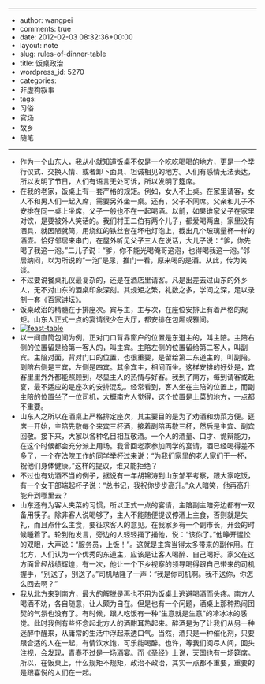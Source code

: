 - --
- author: wangpei
- comments: true
- date: 2012-02-03 08:32:36+00:00
- layout: note
- slug: rules-of-dinner-table
- title: 饭桌政治
- wordpress_id: 5270
- categories:
- 非虚构叙事
- tags:
- 习俗
- 官场
- 故乡
- 随笔
- --
- 作为一个山东人，我从小就知道饭桌不仅是一个吃吃喝喝的地方，更是一个举行仪式、交换人情、或者卸下面具、坦诚相见的地方。人们有感情无法表达，所以发明了节日，人们有语言无处可诉，所以发明了筵席。
- 在我的老家，饭桌上有一套严格的规矩。例如，女人不上桌。在家里请客，女人不和男人们一起入席，需要另外坐一桌。还有，父子不同席。父亲和儿子不安排在同一桌上坐席，父子一般也不在一起喝酒。以前，如果谁家父子在家里对饮，是要被外人笑话的。我们村王二伯有两个儿子，都爱喝两盅，家里没有酒具，就因陋就简，用烧红的铁丝套在坏电灯泡上，截出几个玻璃量杯一样的酒壶。恰好邻居来串门，在屋外听见父子三人在说话，大儿子说：“爹，你先喝了我这一泡。”二儿子说：“爹，你不能光喝俺哥这泡，也得喝我这一泡。”邻居纳闷，以为所说的“一泡”是尿，推门一看，原来喝的是酒。从此，传为笑谈。
- 不过要说餐桌礼仪最复杂的，还是在酒店里请客。凡是出差去过山东的外乡人，无不对山东的酒桌印象深刻。其规矩之繁，礼数之多，学问之深，足以录制一套《百家讲坛》。
- 饭桌政治的精髓在于排座次。宾与主，主与次，在座位安排上有着严格的规矩。山东人正式一点的宴请很少在大厅，都安排在包厢或雅间。
- [![feast-table](http://farm8.staticflickr.com/7028/6812656505_528c3a00ba.jpg)](http://www.flickr.com/photos/42121485@N00/6812656505)
- 以一间直筒包间为例，正对门口背靠窗户的位置是东道主的，叫主陪。主陪右侧的位置留是给第一客人的，叫主宾。主陪左侧的位置留给第二客人，叫副宾。主陪对面，背对门口的位置，也很重要，是留给第二东道主的，叫副陪。副陪右侧是三宾，左侧是四宾。其余宾主，相间而坐。这样安排的好处是，宾客里里外外都能照顾到，尽显主人的热情与好客。我到了南方，每到请客或赴宴，最不适应的是座次的安排混乱。经常看到，客人坐在主陪的位置上，而副主陪的位置坐了一位司机，大概南方人觉得，这个位置是上菜的地方，一点都不重要。
- 山东人之所以在酒桌上严格排定座次，其主要目的是为了劝酒和劝菜方便。筵席一开始，主陪先敬每个来宾三杯酒，接着副陪再敬三杯，然后是主宾、副宾回敬。接下来，大家以各种名目相互敬酒。一个人的酒量、口才、诡辩能力，在这个时候都会充分派上用场。我曾回老家参加同学的宴请，酒已经喝得差不多了，一个在法院工作的同学举杯过来说：“为我们家里的老人家们干一杯，祝他们身体健康。”这样的提议，谁又能拒绝？
- 不过也有劝酒不当的例子，据说有一年胡锦涛到山东邹平考察，跟大家吃饭，有一个女干部端起杯子说：“总书记，我祝你步步高升。”众人暗笑，他再高升能升到哪里去？
- 山东还有为客人夹菜的习惯，所以正式一点的宴请，主陪副主陪旁边都有一双备用筷子。除非客人说喝够了，主人不能随便提议停酒上主食，否则就是失礼，而且点什么主食，要征求客人的意见。在我家乡有一个副市长，开会的时候睡着了。轮到他发言，旁边的人轻轻捅了捅他，说：“该你了。”他睁开惺忪的双眼，大声说：“服务员，上饭！”。这就是主宾当得太多带来的副作用。在北方，人们认为一个优秀的东道主，应该是让客人喝醉、自己喝好。家父在这方面曾经战绩辉煌，有一次，他让一个下乡视察的领导喝得跟自己带来的司机握手，“别送了，别送了。”司机咕隆了一声：“我是你司机啊。我不送你，你怎么回去啊？”
- 我从北方来到南方，最大的解脱是再也不用为饭桌上逃避喝酒而头疼。南方人喝酒不劝，各自随意，让人颇为自在。但是也有一个问题，酒桌上那种热闹团契的气氛也没有了。有时候，跟人吃饭有一种“生意就是生意”的冷冰冰的感觉。此时我倒有些怀念起北方人的酒酣耳热起来。醉酒是为了让我们从另一种迷醉中醒来，从庸常的生活中浮起来透口气。当然，酒只是一种催化剂，只要跟合适的人在一起，有情饮水饱，可乐能喝醉。也许，等我们阅尽人间，回头注视，会发现，青春不过是一场酒宴。而《圣经》上说，天国也有一场筵席。所以，在饭桌上，什么规矩不规矩，政治不政治，其实一点都不重要，重要的是跟喜悦的人们在一起。
